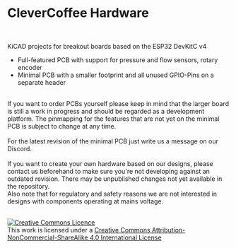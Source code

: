 # CleverCoffee Hardware 

<br>

KiCAD projects for breakout boards based on the ESP32 DevKitC v4 

* Full-featured PCB with support for pressure and flow sensors, rotary encoder 
* Minimal PCB with a smaller footprint and all unused GPIO-Pins on a separate header

<br>
If you want to order PCBs yourself please keep in mind that the larger board is still a work in progress and should be regarded as a development platform. The pinmapping for the features that are not yet on the minimal PCB is subject to change at any time.
<br>
<br>
For the latest revision of the minimal PCB just write us a message on our Discord.
<br>
<br>
If you want to create your own hardware based on our designs, please contact us beforehand to make sure you're not developing against an outdated revision. There may be unpublished changes not yet available in the repository.<br>
Also note that for regulatory and safety reasons we are not interested in designs with components operating at mains voltage.
<br>
<br>

<a rel="license" href="http://creativecommons.org/licenses/by-nc-sa/4.0/"><img alt="Creative Commons Licence" style="border-width:0" src="https://i.creativecommons.org/l/by-nc-sa/4.0/88x31.png" /></a><br />This work is licensed under a <a rel="license" href="http://creativecommons.org/licenses/by-nc-sa/4.0/">Creative Commons Attribution-NonCommercial-ShareAlike 4.0 International License</a>
